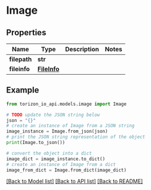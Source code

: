 # Image


## Properties

Name | Type | Description | Notes
------------ | ------------- | ------------- | -------------
**filepath** | **str** |  | 
**fileinfo** | [**FileInfo**](FileInfo.md) |  | 

## Example

```python
from torizon_io_api.models.image import Image

# TODO update the JSON string below
json = "{}"
# create an instance of Image from a JSON string
image_instance = Image.from_json(json)
# print the JSON string representation of the object
print(Image.to_json())

# convert the object into a dict
image_dict = image_instance.to_dict()
# create an instance of Image from a dict
image_from_dict = Image.from_dict(image_dict)
```
[[Back to Model list]](../README.md#documentation-for-models) [[Back to API list]](../README.md#documentation-for-api-endpoints) [[Back to README]](../README.md)


